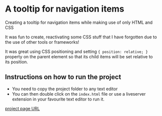 # A tooltip for navigation items

Creating a tooltip for navigation items while making use of only HTML and CSS

It was fun to create, reactivating some CSS stuff that I have forgotten due to the use of other tools or frameworks!

It was great using CSS positioning and setting `{ position: relative; }` property on the parent element so that its child items will be set relative to its position.

## Instructions on how to run the project

- You need to copy the project folder to any text editor
- You can then double click on the `index.html` file or use a liveserver extension in your favourite text editor to run it.

[project page URL](https://roadmap.sh/projects/tooltip-ui)
